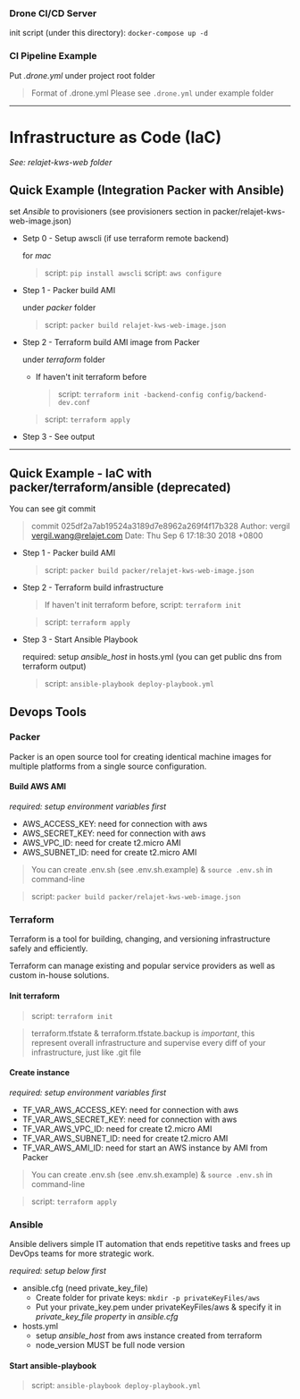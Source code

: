 ### Drone CI/CD Server

init script (under this directory): `docker-compose up -d`

### CI Pipeline Example

Put *.drone.yml* under project root folder

> Format of .drone.yml
> Please see `.drone.yml` under example folder

---

# Infrastructure as Code (IaC)

*See: relajet-kws-web folder*

## Quick Example (Integration Packer with Ansible)

set *Ansible* to provisioners (see provisioners section in packer/relajet-kws-web-image.json)

- Setp 0 - Setup awscli (if use terraform remote backend)

  for *mac*

  > script: `pip install awscli`
  > script: `aws configure`

- Step 1 - Packer build AMI

  under *packer* folder

  > script: `packer build relajet-kws-web-image.json`

- Step 2 - Terraform build AMI image from Packer 

  under *terraform* folder

  - If haven't init terraform before
    > script: `terraform init -backend-config config/backend-dev.conf`

  > script: `terraform apply`

- Step 3 - See output

---

## Quick Example - IaC with packer/terraform/ansible (deprecated)

You can see git commit

> commit 025df2a7ab19524a3189d7e8962a269f4f17b328
Author: vergil <vergil.wang@relajet.com>
Date:   Thu Sep 6 17:18:30 2018 +0800

- Step 1 - Packer build AMI

  > script: `packer build packer/relajet-kws-web-image.json`

- Step 2 - Terraform build infrastructure

  > If haven't init terraform before, script: `terraform init`

  > script: `terraform apply`

- Step 3 - Start Ansible Playbook

  required: setup *ansible_host* in hosts.yml (you can get public dns from terraform output)

  > script: `ansible-playbook deploy-playbook.yml`

## Devops Tools

### Packer

Packer is an open source tool for creating identical machine images for multiple platforms from a single source configuration.

#### Build AWS AMI

*required: setup environment variables first*

- AWS_ACCESS_KEY: need for connection with aws
- AWS_SECRET_KEY: need for connection with aws
- AWS_VPC_ID: need for create t2.micro AMI
- AWS_SUBNET_ID: need for create t2.micro AMI

> You can create .env.sh (see .env.sh.example) &
`source .env.sh` in command-line

> script: `packer build packer/relajet-kws-web-image.json`

### Terraform

Terraform is a tool for building, changing, and versioning infrastructure safely and efficiently.

Terraform can manage existing and popular service providers as well as custom in-house solutions.

#### Init terraform

> script: `terraform init`

> terraform.tfstate & terraform.tfstate.backup is *important*, this represent overall infrastructure and supervise every diff of your infrastructure, just like .git file

#### Create instance

*required: setup environment variables first*

- TF_VAR_AWS_ACCESS_KEY: need for connection with aws
- TF_VAR_AWS_SECRET_KEY: need for connection with aws
- TF_VAR_AWS_VPC_ID: need for create t2.micro AMI
- TF_VAR_AWS_SUBNET_ID: need for create t2.micro AMI
- TF_VAR_AWS_AMI_ID: need for start an AWS instance by AMI from Packer

> You can create .env.sh (see .env.sh.example) &
`source .env.sh` in command-line

> script: `terraform apply`

### Ansible

Ansible delivers simple IT automation that ends repetitive tasks and frees up DevOps teams for more strategic work.

*required: setup below first*

- ansible.cfg (need private_key_file)
  - Create folder for private keys: `mkdir -p privateKeyFiles/aws`
  - Put your private_key.pem under privateKeyFiles/aws & specify it in *private_key_file property* in *ansible.cfg*
- hosts.yml
  - setup *ansible_host* from aws instance created from terraform
  - node_version MUST be full node version

#### Start ansible-playbook

> script: `ansible-playbook deploy-playbook.yml`